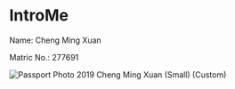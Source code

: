 # IntroMe

Name: Cheng Ming Xuan 

Matric No.: 277691

![Passport Photo 2019 Cheng Ming Xuan (Small) (Custom)](https://user-images.githubusercontent.com/78088441/198565663-66f703fb-e904-4d23-93d7-e6bfc76cddc9.jpg)

